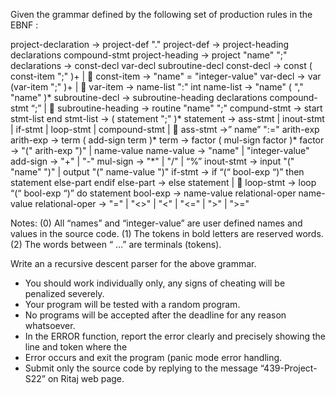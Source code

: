 Given the grammar defined by the following set of production rules in the EBNF :

project-declaration -> project-def "."
project-def -> project-heading declarations compound-stmt
project-heading -> project "name" ";"
declarations -> const-decl var-decl subroutine-decl
const-decl -> const ( const-item ";" )+ | 
const-item -> "name" = "integer-value"
var-decl -> var (var-item ";" )+ | 
var-item -> name-list ":" int
name-list -> "name" ( "," "name" )*
subroutine-decl -> subroutine-heading declarations compound-stmt “;” | 
subroutine-heading -> routine "name" ";"
compund-stmt -> start stmt-list end
stmt-list -> ( statement ";" )*
statement -> ass-stmt | inout-stmt | if-stmt | loop-stmt | compound-stmt | 
ass-stmt ->” name” ":=" arith-exp
arith-exp -> term ( add-sign term )*
term -> factor ( mul-sign factor )*
factor -> "(" arith-exp ")" | name-value
name-value -> "name" | "integer-value"
add-sign -> "+" | "-"
mul-sign -> "*" | "/" | “%”
inout-stmt -> input "(" "name" ")" | output "(" name-value ")"
if-stmt -> if “(“ bool-exp “)” then statement else-part endif
else-part -> else statement | 
loop-stmt -> loop “(“ bool-exp “)” do statement
bool-exp -> name-value relational-oper name-value
relational-oper -> "=" | "<>" | "<" | "<=" | ">" | ">="

Notes:
(0) All “names” and “integer-value” are user defined names and values in the source code.
(1) The tokens in bold letters are reserved words.
(2) The words between “ …” are terminals (tokens).

Write an a recursive descent parser for the above grammar.
* You should work individually only, any signs of cheating will be penalized severely.
* Your program will be tested with a random program.
* No programs will be accepted after the deadline for any reason whatsoever.
* In the ERROR function, report the error clearly and precisely showing the line and token where the
* Error occurs and exit the program (panic mode error handling.
* Submit only the source code by replying to the message “439-Project-S22” on Ritaj web page.
